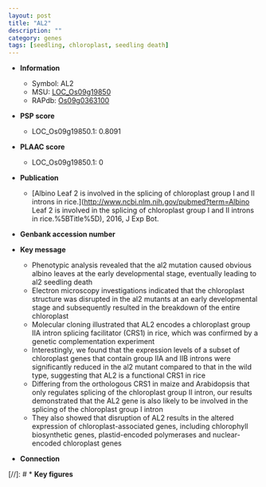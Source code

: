 ```yaml
---
layout: post
title: "AL2"
description: ""
category: genes
tags: [seedling, chloroplast, seedling death]
---
```


* **Information**  
    + Symbol: AL2  
    + MSU: [LOC_Os09g19850](http://rice.plantbiology.msu.edu/cgi-bin/ORF_infopage.cgi?orf=LOC_Os09g19850)  
    + RAPdb: [Os09g0363100](http://rapdb.dna.affrc.go.jp/viewer/gbrowse_details/irgsp1?name=Os09g0363100)  

* **PSP score**  
    + LOC_Os09g19850.1: 0.8091 

* **PLAAC score**  
    + LOC_Os09g19850.1: 0 

* **Publication**  
    + [Albino Leaf 2 is involved in the splicing of chloroplast group I and II introns in rice.](http://www.ncbi.nlm.nih.gov/pubmed?term=Albino Leaf 2 is involved in the splicing of chloroplast group I and II introns in rice.%5BTitle%5D), 2016, J Exp Bot.

* **Genbank accession number**  

* **Key message**  
    + Phenotypic analysis revealed that the al2 mutation caused obvious albino leaves at the early developmental stage, eventually leading to al2 seedling death
    + Electron microscopy investigations indicated that the chloroplast structure was disrupted in the al2 mutants at an early developmental stage and subsequently resulted in the breakdown of the entire chloroplast
    + Molecular cloning illustrated that AL2 encodes a chloroplast group IIA intron splicing facilitator (CRS1) in rice, which was confirmed by a genetic complementation experiment
    + Interestingly, we found that the expression levels of a subset of chloroplast genes that contain group IIA and IIB introns were significantly reduced in the al2 mutant compared to that in the wild type, suggesting that AL2 is a functional CRS1 in rice
    + Differing from the orthologous CRS1 in maize and Arabidopsis that only regulates splicing of the chloroplast group II intron, our results demonstrated that the AL2 gene is also likely to be involved in the splicing of the chloroplast group I intron
    + They also showed that disruption of AL2 results in the altered expression of chloroplast-associated genes, including chlorophyll biosynthetic genes, plastid-encoded polymerases and nuclear-encoded chloroplast genes

* **Connection**  

[//]: # * **Key figures**  


